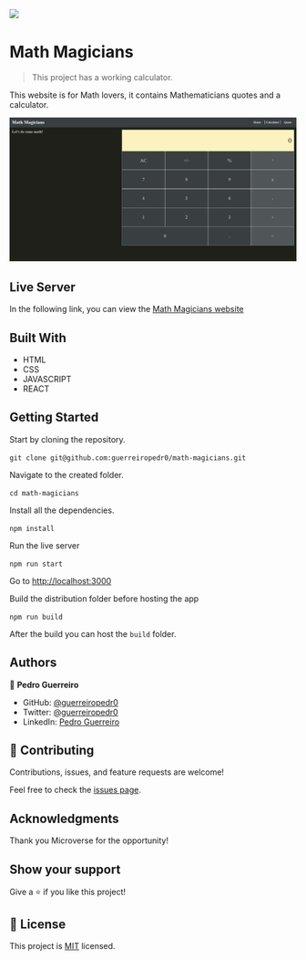 ![](https://img.shields.io/badge/Microverse-blueviolet)

# Math Magicians

> This project has a working calculator.

This website is for Math lovers, it contains Mathematicians quotes and a calculator.

![screenshot](./preview.png)

## Live Server

In the following link, you can view the [Math Magicians website](https://guerreiropedr0-math-magicians.netlify.app)

## Built With

- HTML
- CSS
- JAVASCRIPT
- REACT

## Getting Started

Start by cloning the repository.

`git clone git@github.com:guerreiropedr0/math-magicians.git`

Navigate to the created folder.

`cd math-magicians`

Install all the dependencies.

`npm install`

Run the live server

`npm run start`

Go to [http://localhost:3000](http://localhost:3000)

Build the distribution folder before hosting the app

`npm run build`

After the build you can host the `build` folder.

## Authors

👤 **Pedro Guerreiro**

- GitHub: [@guerreiropedr0](https://github.com/guerreiropedr0)
- Twitter: [@guerreiropedr0](https://twitter.com/guerreiropedr0)
- LinkedIn: [Pedro Guerreiro](https://www.linkedin.com/in/guerreiropedr0/)

## 🤝 Contributing

Contributions, issues, and feature requests are welcome!

Feel free to check the [issues page](../../issues/).

## Acknowledgments

Thank you Microverse for the opportunity!

## Show your support

Give a ⭐️ if you like this project!

## 📝 License

This project is [MIT](./MIT.md) licensed.
